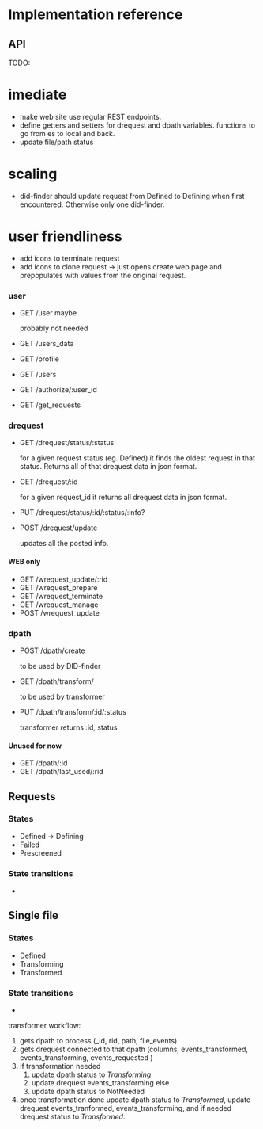 # Implementation reference

## API

TODO: 

# imediate

* make web site use regular REST endpoints.
* define getters and setters for drequest and dpath variables. functions to go from es to local and back. 
* update file/path status

# scaling

* did-finder should update request from Defined to Defining when first encountered. Otherwise only one did-finder.

# user friendliness

* add icons to terminate request
* add icons to clone request -> just opens create web page and prepopulates with values from the original request.

### user

* GET /user maybe 

    probably not needed

* GET /users_data


* GET /profile
* GET /users
* GET /authorize/:user_id
* GET /get_requests

### drequest

* GET /drequest/status/:status

    for a given request status (eg. Defined) it finds the oldest request in that status. Returns all of that drequest data in json format. 

* GET /drequest/:id

    for a given request_id it returns all drequest data in json format. 

* PUT /drequest/status/:id/:status/:info?

* POST /drequest/update

    updates all the posted info.

#### WEB only
* GET /wrequest_update/:rid 
* GET /wrequest_prepare
* GET /wrequest_terminate
* GET /wrequest_manage
* POST /wrequest_update

### dpath

* POST /dpath/create

    to be used by DID-finder

* GET /dpath/transform/

    to be used by transformer

* PUT /dpath/transform/:id/:status

    transformer returns :id, status

#### Unused for now
* GET /dpath/:id
* GET /dpath/last_used/:rid

## Requests 

### States 

* Defined -> Defining
* Failed
* Prescreened


### State transitions

* 

## Single file 


### States 

* Defined
* Transforming
* Transformed

### State transitions

*



transformer workflow:

1. gets dpath to process (_id, rid, path, file_events)
1. gets drequest connected to that dpath (columns, events_transformed, events_transforming, events_requested )
1. if transformation needed 
    1. update dpath status to _Transforming_
    1. update drequest events_transforming
    else
    1. update dpath status to NotNeeded
1. once transformation done update dpath status to _Transformed_, update drequest events_tranformed, events_transforming, and if needed drequest status to _Transformed_.
